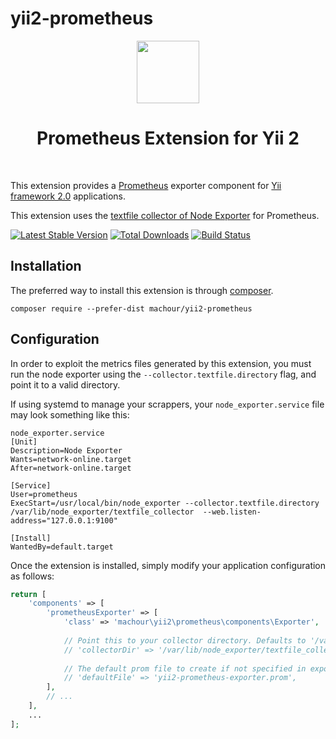 # yii2-prometheus



<p align="center">
    <a href="https://github.com/yiisoft" target="_blank">
        <img src="https://avatars0.githubusercontent.com/u/993323" height="100px">
    </a>
    <h1 align="center">Prometheus Extension for Yii 2</h1>
    <br>
</p>

This extension provides a [Prometheus](https://prometheus.io/) exporter component for [Yii framework 2.0](http://www.yiiframework.com) applications.

This extension uses the [textfile collector of Node Exporter](https://github.com/prometheus/node_exporter#textfile-collector) for Prometheus.

[![Latest Stable Version](https://poser.pugx.org/machour/yii2-prometheus/v/stable.png)](https://packagist.org/packages/machour/yii2-prometheus)
[![Total Downloads](https://poser.pugx.org/machour/yii2-prometheus/downloads.png)](https://packagist.org/packages/machour/yii2-prometheus)
[![Build Status](https://github.com/machour/yii2-prometheus/workflows/build/badge.svg)](https://github.com/machour/yii2-prometheus/actions)


Installation
------------

The preferred way to install this extension is through [composer](http://getcomposer.org/download/).

```
composer require --prefer-dist machour/yii2-prometheus
```


Configuration
-------------

In order to exploit the metrics files generated by this extension, you must run the node exporter using the 
`--collector.textfile.directory` flag, and point it to a valid directory.

If using systemd to manage your scrappers, your `node_exporter.service` file may look something like this:

```
node_exporter.service
[Unit]
Description=Node Exporter
Wants=network-online.target
After=network-online.target

[Service]
User=prometheus
ExecStart=/usr/local/bin/node_exporter --collector.textfile.directory /var/lib/node_exporter/textfile_collector  --web.listen-address="127.0.0.1:9100"

[Install]
WantedBy=default.target
```

Once the extension is installed, simply modify your application configuration as follows:

```php
return [
    'components' => [
        'prometheusExporter' => [
            'class' => 'machour\yii2\prometheus\components\Exporter',
            
            // Point this to your collector directory. Defaults to '/var/lib/node_exporter/textfile_collector/'
            // 'collectorDir' => '/var/lib/node_exporter/textfile_collector/',
            
            // The default prom file to create if not specified in exportMetric()
            // 'defaultFile' => 'yii2-prometheus-exporter.prom',
        ],
        // ...
    ],
    ...
];
```

